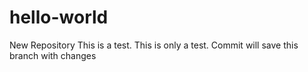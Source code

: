 # hello-world
New Repository
This is a test.   This is only a test. 
Commit will save this branch with changes
